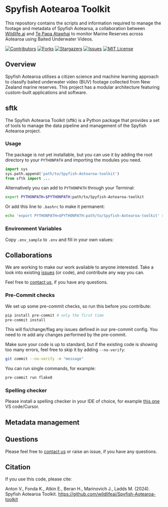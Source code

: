 # Spyfish Aotearoa Toolkit
This repository contains the scripts and information required to manage the footage and metadata of Spyfish Aotearoa, a collaboration between [Wildlife.ai](https://wildlife.ai/) and [Te Papa Atawhai](https://www.doc.govt.nz/about-us/) to monitor Marine Reserves across Aotearoa using Baited Underwater Videos.

<!-- PROJECT SHIELDS -->
<!--
*** I'm using markdown "reference style" links for readability.
*** Reference links are enclosed in brackets [ ] instead of parentheses ( ).
*** See the bottom of this document for the declaration of the reference variables
*** for contributors-url, forks-url, etc. This is an optional, concise syntax you may use.
*** https://www.markdownguide.org/basic-syntax/#reference-style-links
-->
[![Contributors][contributors-shield]][contributors-url]
[![Forks][forks-shield]][forks-url]
[![Stargazers][stars-shield]][stars-url]
[![Issues][issues-shield]][issues-url]
[![MIT License][license-shield]][license-url]

## Overview
Spyfish Aotearoa utilises a citizen science and machine learning approach to classify baited underwater video (BUV) footage collected from New Zealand marine reserves. This project has a modular architecture featuring custom-built applications and software.

## sftk

The Spyfish Aotearoa Toolkit (sftk) is a Python package that provides a set of tools to manage the data pipeline and management of the Spyfish Aotearoa project.

### Usage
The package is not yet installable, but you can use it by adding the root directory to your `PYTHONPATH` and importing the modules you need.

```python
import sys
sys.path.append('path/to/Spyfish-Aotearoa-toolkit')
from sftk import ...
```

Alternatively you can add to `PYTHONPATH` through your Terminal:

```bash
export PYTHONPATH=$PYTHONPATH:path/to/Spyfish-Aotearoa-toolkit
```

Or add this line to `.bashrc` to make it permanent:

```bash
echo 'export PYTHONPATH=$PYTHONPATH:path/to/Spyfish-Aotearoa-toolkit' >> ~/.bashrc
```



### Environment Variables
Copy `.env_sample` to `.env` and fill in your own values:



## Collaborations

We are working to make our work available to anyone interested.
Take a look into existing [issues][issues-url] (or code), and contribute any way you can.



Feel free to [contact us][contact_info], if you have any questions.



### Pre-Commit checks

We set up some pre-commit checks, so run this before you contribute:
```bash
pip install pre-commit # only the first time
pre-commit install
```

This will fix/change/flag any issues defined in our pre-commit config.
You need to re add any changes performed by the pre-commit.


Make sure your code is up to standard, but if the existing code is showing too many errors, feel free to skip it by adding `--no-verify`:
```bash
git commit --no-verify -m "message"
```

You can run single commands, for example:
```bash
pre-commit run flake8
```


### Spelling checker
Please install a spelling checker in your IDE of choice, for example [this one][spell-checker] VS code/Cursor.



## Metadata management


## Questions

Please feel free to [contact us][contact_info] or raise an issue, if you have any questions.



## Citation

If you use this code, please cite:

Anton V., Fonda K., Atkin E., Beran H., Marinovich J., Ladds M. (2024). Spyfish Aotearoa Toolkit. https://github.com/wildlifeai/Spyfish-Aotearoa-toolkit




<!-- MARKDOWN LINKS & IMAGES -->
<!-- https://www.markdownguide.org/basic-syntax/#reference-style-links -->
[contributors-shield]: https://img.shields.io/github/contributors/wildlifeai/Spyfish-Aotearoa-toolkit.svg?style=for-the-badge
[contributors-url]: https://github.com/wildlifeai/Spyfish-Aotearoa-toolkit/graphs/contributors
[forks-shield]: https://img.shields.io/github/forks/wildlifeai/Spyfish-Aotearoa-toolkit.svg?style=for-the-badge
[forks-url]: https://github.com/wildlifeai/Spyfish-Aotearoa-toolkit/network/members
[stars-shield]: https://img.shields.io/github/stars/wildlifeai/Spyfish-Aotearoa-toolkit.svg?style=for-the-badge
[stars-url]: https://github.com/wildlifeai/Spyfish-Aotearoa-toolkit/stargazers]
[issues-shield]: https://img.shields.io/github/issues/wildlifeai/Spyfish-Aotearoa-toolkit.svg?style=for-the-badge
[issues-url]: https://github.com/wildlifeai/Spyfish-Aotearoa-toolkit/issues
[license-shield]: https://img.shields.io/github/license/wildlifeai/Spyfish-Aotearoa-toolkit.svg?style=for-the-badge
[license-url]: https://github.com/wildlifeai/Spyfish-Aotearoa-toolkit/blob/main/LICENSE.txt
[spell-checker]: https://marketplace.cursorapi.com/items?itemName=streetsidesoftware.code-spell-checker]
[contact_info]: contact@wildlife.ai

